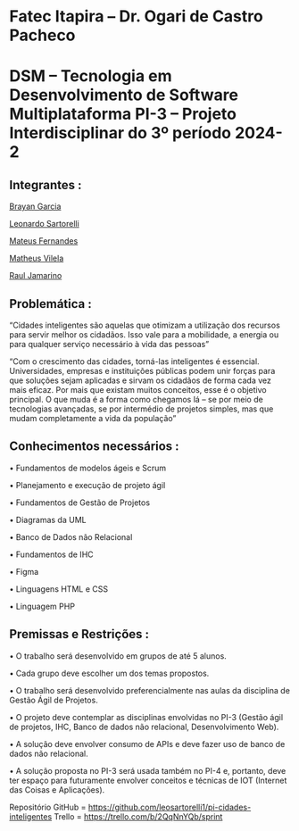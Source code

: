 # Fatec Itapira – Dr. Ogari de Castro Pacheco
# DSM – Tecnologia em Desenvolvimento de Software Multiplataforma PI-3 – Projeto Interdisciplinar do 3º período 2024-2
          

## Integrantes :

[Brayan Garcia](https://github.com/BrayanDG)

[Leonardo Sartorelli](https://github.com/leosartorelli1)

[Mateus Fernandes](https://github.com/mateusfsan)

[Matheus Vilela](https://github.com/MSVilela)

[Raul Jamarino](https://github.com/rjamarino)

## Problemática :

“Cidades inteligentes são aquelas que otimizam a utilização dos recursos para servir melhor os cidadãos. Isso vale para a mobilidade, a energia ou para qualquer serviço necessário à vida das pessoas” 

“Com o crescimento das cidades, torná-las inteligentes é essencial. Universidades, empresas e instituições públicas podem unir forças para que soluções sejam aplicadas e sirvam os cidadãos de forma cada vez mais eficaz.
Por mais que existam muitos conceitos, esse é o objetivo principal. O que muda é a forma como chegamos lá – se por meio de tecnologias avançadas, se por intermédio de projetos simples, mas que mudam completamente a vida da população” 

## Conhecimentos necessários :

•	Fundamentos de modelos ágeis e Scrum

•	Planejamento e execução de projeto ágil

•	Fundamentos de Gestão de Projetos

•	Diagramas da UML

•	Banco de Dados não Relacional

•	Fundamentos de IHC

•	Figma

•	Linguagens HTML e CSS

•	Linguagem PHP

## Premissas e Restrições : 

•	O trabalho será desenvolvido em grupos de até 5 alunos.

•	Cada grupo deve escolher um dos temas propostos.

•	O trabalho será desenvolvido preferencialmente nas aulas da disciplina de Gestão Ágil de Projetos.

•	O projeto deve contemplar as disciplinas envolvidas no PI-3 (Gestão ágil de projetos, IHC, Banco de dados não relacional, Desenvolvimento Web).

•	A solução deve envolver consumo de APIs e deve fazer uso de banco de dados não relacional.

•	A solução proposta no PI-3 será usada também no PI-4 e, portanto, deve ter espaço para futuramente envolver conceitos e técnicas de IOT (Internet das Coisas e Aplicações).






Repositório GitHub = https://github.com/leosartorelli1/pi-cidades-inteligentes
Trello = https://trello.com/b/2QqNnYQb/sprint